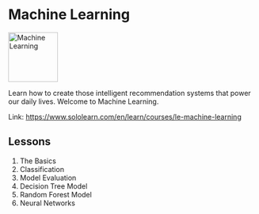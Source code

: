 # Machine Learning

<img src="https://lecontent.sololearn.com/material-images/00000446000004464604000046040000_machine%20learning.png" alt="Machine Learning" width=100px height=auto>

Learn how to create those intelligent recommendation systems that power our daily lives. Welcome to Machine Learning.

Link: https://www.sololearn.com/en/learn/courses/le-machine-learning

## Lessons

1. The Basics
2. Classification
3. Model Evaluation
4. Decision Tree Model
5. Random Forest Model
6. Neural Networks